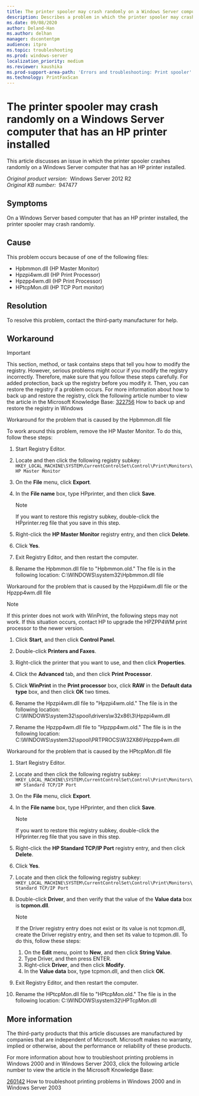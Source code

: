 ```yaml
---
title: The printer spooler may crash randomly on a Windows Server computer that has an HP printer installed
description: Describes a problem in which the printer spooler may crash randomly on a Windows Server computer that has an HP printer installed.
ms.date: 09/08/2020
author: Deland-Han
ms.author: delhan
manager: dscontentpm
audience: itpro
ms.topic: troubleshooting
ms.prod: windows-server
localization_priority: medium
ms.reviewer: kaushika
ms.prod-support-area-path: 'Errors and troubleshooting: Print spooler'
ms.technology: PrintFaxScan
---
```

# The printer spooler may crash randomly on a Windows Server computer that has an HP printer installed

This article discusses an issue in which the printer spooler crashes randomly on a Windows Server computer that has an HP printer installed.

_Original product version:_ &nbsp;Windows Server 2012 R2  
_Original KB number:_ &nbsp;947477

## Symptoms

On a Windows Server based computer that has an HP printer installed, the printer spooler may crash randomly.

## Cause

This problem occurs because of one of the following files:

- Hpbmmon.dll (HP Master Monitor)
- Hpzpi4wm.dll (HP Print Processor)
- Hpzpp4wm.dll (HP Print Processor)
- HPtcpMon.dll (HP TCP Port monitor)

## Resolution

To resolve this problem, contact the third-party manufacturer for help.

## Workaround

> [!IMPORTANT]
> This section, method, or task contains steps that tell you how to modify the registry. However, serious problems might occur if you modify the registry incorrectly. Therefore, make sure that you follow these steps carefully. For added protection, back up the registry before you modify it. Then, you can restore the registry if a problem occurs. For more information about how to back up and restore the registry, click the following article number to view the article in the Microsoft Knowledge Base: [322756](https://support.microsoft.com/help/322756) How to back up and restore the registry in Windows  

Workaround for the problem that is caused by the Hpbmmon.dll file 

To work around this problem, remove the HP Master Monitor. To do this, follow these steps:
1. Start Registry Editor.
2. Locate and then click the following registry subkey: `HKEY_LOCAL_MACHINE\SYSTEM\CurrentControlSet\Control\Print\Monitors\HP Master Monitor` 

3. On the **File** menu, click **Export**.
4. In the **File name** box, type HPprinter, and then click **Save**.

    > [!NOTE]
    > If you want to restore this registry subkey, double-click the HPprinter.reg file that you save in this step.
5. Right-click the **HP Master Monitor** registry entry, and then click **Delete**.
6. Click **Yes**.
7. Exit Registry Editor, and then restart the computer.
8. Rename the Hpbmmon.dll file to "Hpbmmon.old." The file is in the following location: C:\WINDOWS\system32\Hpbmmon.dll file

Workaround for the problem that is caused by the Hpzpi4wm.dll file or the Hpzpp4wm.dll file 

> [!NOTE]
> If this printer does not work with WinPrint, the following steps may not work. If this situation occurs, contact HP to upgrade the HPZPP4WM print processor to the newer version.

1. Click **Start**, and then click **Control Panel**.
2. Double-click **Printers and Faxes**.
3. Right-click the printer that you want to use, and then click **Properties**.
4. Click the **Advanced** tab, and then click **Print Processor**.
5. Click **WinPrint** in the **Print processor** box, click **RAW** in the **Default data type** box, and then click **OK** two times.
6. Rename the Hpzpi4wm.dll file to "Hpzpi4wm.old." The file is in the following location: C:\WINDOWS\system32\spool\drivers\w32x86\3\Hpzpi4wm.dll

7. Rename the Hpzpp4wm.dll file to "Hpzpp4wm.old." The file is in the following location: C:\WINDOWS\system32\spool\PRTPROCS\W32X86\Hpzpp4wm.dll

Workaround for the problem that is caused by the HPtcpMon.dll file 
1. Start Registry Editor.
2. Locate and then click the following registry subkey: `HKEY_LOCAL_MACHINE\SYSTEM\CurrentControlSet\Control\Print\Monitors\HP Standard TCP/IP Port` 

3. On the **File** menu, click **Export**.
4. In the **File name** box, type HPprinter, and then click **Save**.

    > [!NOTE]
    > If you want to restore this registry subkey, double-click the HPprinter.reg file that you save in this step.
5. Right-click the **HP Standard TCP/IP Port** registry entry, and then click **Delete**.
6. Click **Yes**.
7. Locate and then click the following registry subkey: `HKEY_LOCAL_MACHINE\SYSTEM\CurrentControlSet\Control\Print\Monitors\Standard TCP/IP Port` 

8. Double-click **Driver**, and then verify that the value of the **Value data** box is **tcpmon.dll**.

    > [!NOTE]
    > If the Driver registry entry does not exist or its value is not tcpmon.dll, create the Driver registry entry, and then set its value to tcpmon.dll. To do this, follow these steps:
    1. On the **Edit** menu, point to **New**, and then click **String Value**.
    2. Type Driver, and then press ENTER.
    3. Right-click **Driver**, and then click **Modify**.
    4. In the **Value data** box, type tcpmon.dll, and then click **OK**.
9. Exit Registry Editor, and then restart the computer.
10. Rename the HPtcpMon.dll file to "HPtcpMon.old." The file is in the following location: C:\WINDOWS\system32\HPTcpMon.dll


## More information

The third-party products that this article discusses are manufactured by companies that are independent of Microsoft. Microsoft makes no warranty, implied or otherwise, about the performance or reliability of these products. 

For more information about how to troubleshoot printing problems in Windows 2000 and in Windows Server 2003, click the following article number to view the article in the Microsoft Knowledge Base:

[260142](https://support.microsoft.com/help/260142) How to troubleshoot printing problems in Windows 2000 and in Windows Server 2003
